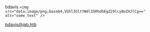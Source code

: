bdavis
`<img src="data:image/png;base64,VGhlIGltYWdlIGRhdGEgZ29lcyBoZXJlCg==" alt="some text" /> `

bdavis@jab.htb

